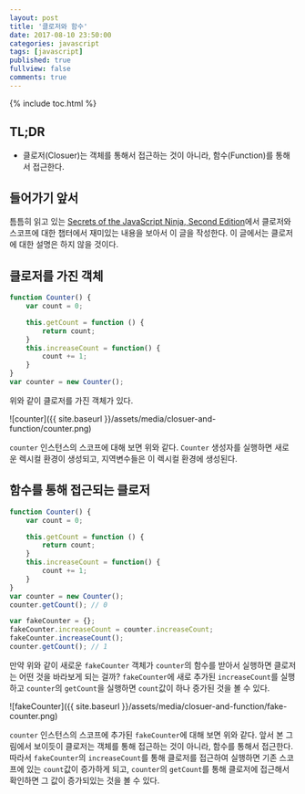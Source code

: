 ```yaml
---
layout: post
title: '클로저와 함수'
date: 2017-08-10 23:50:00
categories: javascript
tags: [javascript]
published: true
fullview: false
comments: true
---
```


{% include toc.html %}

## TL;DR

* 클로저(Closuer)는 객체를 통해서 접근하는 것이 아니라, 함수(Function)를 통해서 접근한다.

## 들어가기 앞서

틈틈히 읽고 있는 [Secrets of the JavaScript Ninja, Second Edition](https://www.manning.com/books/secrets-of-the-javascript-ninja-second-edition)에서 클로저와 스코프에 대한 챕터에서 재미있는 내용을 보아서 이 글을 작성한다. 이 글에서는 클로저에 대한 설명은 하지 않을 것이다.

## 클로저를 가진 객체

```javascript
function Counter() {
    var count = 0;

    this.getCount = function () {
        return count;
    }
    this.increaseCount = function() {
        count += 1;
    }
}
var counter = new Counter();
```

위와 같이 클로저를 가진 객체가 있다.

![counter]({{ site.baseurl }}/assets/media/closuer-and-function/counter.png)

`counter` 인스턴스의 스코프에 대해 보면 위와 같다. `Counter` 생성자를 실행하면 새로운 렉시컬 환경이 생성되고, 지역변수들은 이 렉시컬 환경에 생성된다.

## 함수를 통해 접근되는 클로저

```javascript
function Counter() {
    var count = 0;

    this.getCount = function () {
        return count;
    }
    this.increaseCount = function() {
        count += 1;
    }
}
var counter = new Counter();
counter.getCount(); // 0

var fakeCounter = {};
fakeCounter.increaseCount = counter.increaseCount;
fakeCounter.increaseCount();
counter.getCount(); // 1
```

만약 위와 같이 새로운 `fakeCounter` 객체가 `counter`의 함수를 받아서 실행하면 클로저는 어떤 것을 바라보게 되는 걸까? `fakeCounter`에 새로 추가된 `increaseCount`를 실행하고 `counter`의 `getCount`을 실행하면 `count`값이 하나 증가된 것을 볼 수 있다.

 ![fakeCounter]({{ site.baseurl }}/assets/media/closuer-and-function/fake-counter.png)

 `counter` 인스턴스의 스코프에 추가된 `fakeCounter`에 대해 보면 위와 같다. 앞서 본 그림에서 보이듯이 클로저는 객체를 통해 접근하는 것이 아니라, 함수를 통해서 접근한다. 따라서 `fakeCounter`의 `increaseCount`를 통해 클로저를 접근하여 실행하면 기존 스코프에 있는 `count`값이 증가하게 되고, `counter`의 `getCount`를 통해 클로저에 접근해서 확인하면 그 값이 증가되있는 것을 볼 수 있다.